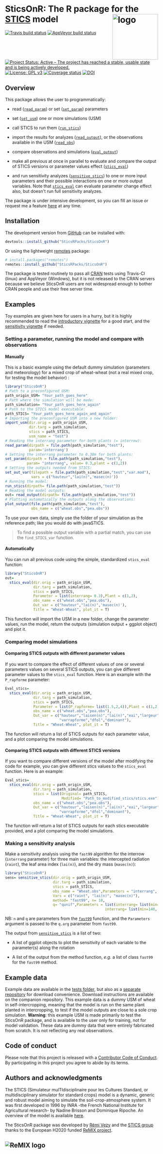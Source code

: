 
<!-- README.md is generated from README.Rmd. Please edit that file -->

SticsOnR: The R package for the [STICS](https://www6.paca.inra.fr/stics_eng/) model <img src="man/figures/logo.png" alt="logo" width="150" align="right" />
===========================================================================================================================================================

[![Travis build status](https://travis-ci.org/SticsRPacks/SticsOnR.svg?branch=master)](https://travis-ci.org/SticsRPacks/SticsOnR) [![AppVeyor build status](https://ci.appveyor.com/api/projects/status/github/SticsRPacks/SticsOnR?branch=master&svg=true)](https://ci.appveyor.com/project/VEZY/sticsonr/branch/master) [![Project Status: Active – The project has reached a stable, usable state and is being actively developed.](https://www.repostatus.org/badges/latest/active.svg)](https://www.repostatus.org/#active) [![License: GPL v3](https://img.shields.io/badge/License-GPL%20v3-blue.svg)](https://www.gnu.org/licenses/gpl-3.0) [![Coverage status](https://codecov.io/gh/SticsRPacks/SticsOnR/branch/master/graph/badge.svg)](https://codecov.io/github/SticsRPacks/SticsOnR?branch=master) [![DOI](https://zenodo.org/badge/133052970.svg)](https://zenodo.org/badge/latestdoi/133052970)

Overview
--------

This package allows the user to programmatically:

-   read ([`read_param`](R/read_param.R)) or set ([`set_param`](R/read_param.R)) parameters

-   set ([`set_usm`](R/set_usm.R)) one or more simulations (USM)

-   call STICS to run them ([`run_stics`](R/run_stics.R))

-   import the results for analyzes ([`read_output`](R/read_output.R)), or the observations available in the USM ([`read_obs`](R/read_obs.R))

-   compare observations and simulations ([`eval_output`](R/eval_output.R))

-   make all previous at once in parallel to evaluate and compare the output of STICS versions or parameter values effect ([`stics_eval`](R/stics_eval.R))

-   and run sensitivity analyzes ([`sensitive_stics`](R/sensitive_stics.R)) to one or more input parameters and their possible interactions on one or more output variables. Note that [`stics_eval`](R/stics_eval.R) can evaluate parameter change effect also, but doesn't run full sensitivity analyzes.

The package is under intensive development, so you can fill an issue or request me a feature [here](https://github.com/SticsRPacks/SticsOnR/issues) at any time.

Installation
------------

The development version from [GitHub](https://github.com/) can be installed with:

``` r
devtools::install_github("SticsRPacks/SticsOnR")
```

Or using the lightweight [remotes](https://github.com/r-lib/remotes#readme) package:

``` r
# install.packages("remotes")
remotes::install_github("SticsRPacks/SticsOnR")
```

The package is tested routinely to pass all [CRAN](https://CRAN.R-project.org) tests using Travis-CI (linux) and AppVeyor (Windows), but it is not released to the CRAN servers because we believe SticsOnR users are not widespread enough to bother CRAN people and use their free server time.

Examples
--------

Toy examples are given here for users in a hurry, but it is highly recommended to read the [introductory vignette](https://SticsRPacks.github.io/SticsOnR/articles/Introduction_to_SticsOnR.html) for a good start, and the [sensitivity vignette](https://SticsRPacks.github.io/SticsOnR/articles/Sensitivity_analyses.html) if needed.

### Setting a parameter, running the model and compare with observations

#### Manually

This is a basic example using the default dummy simulation (parameters and meteorology) for a mixed crop of wheat-wheat (not a real mixed crop, for testing the model behavior) :

``` r
library("SticsOnR")
# Path to a preconfigured USM:
path_origin_USM= "Your_path_goes_here"
# Path where the simulation will be made:
path_simulation= "Your_path_goes_here_again"
# Path to the STICS model executable:
path_STICS= "Your_path_goes_here_again_and_again"
# Importing the preconfigured USM into a new folder:
import_usm(dir.orig = path_origin_USM, 
           dir.targ = path_simulation,
           stics = path_STICS, 
           usm_name = "test")
# Reading the interrang parameter for both plants (= interrow):
read_param(dirpath = file.path(path_simulation,"test"),
           param='interrang')
# Setting the interrang parameter to 0.30m for both plants:
set_param(dirpath = file.path(path_simulation,"test"),
          param= "interrang", value= 0.3,plant = c(1,2))
# Setting the outputs needed from STICS:
set_out_var(filepath = file.path(path_simulation,"test","var.mod"),
            vars = c("hauteur","lai(n)",'masec(n)'))
# Running the model:
run_stics(dirpath= file.path(path_simulation,"test"))
# Reading the model outputs:
out= read_output(dirpath= file.path(path_simulation,"test"))
# Plotting automatically the outputs along the observations: 
plot_output(file.path(path_simulation,"test"),
            obs_name = c("wheat.obs","pea.obs"))
```

To use your own data, simply use the folder of your simulation as the reference path; like you would do with javaSTICS.

> To find a possible output variable with a partial match, you can use the `find_STICS_var` function.

#### Automatically

You can run all previous code using the simple, standardized `stics_eval` function:

``` r
library("SticsOnR")
out= 
  stics_eval(dir.orig = path_origin_USM, 
             dir.targ = path_simulation,
             stics = path_STICS,
             Parameter = list(interrang= 0.3),Plant = c(1,2),
             obs_name = c("wheat.obs","pea.obs"),
             Out_var = c("hauteur","lai(n)",'masec(n)'),
             Title = "Wheat-Wheat", plot_it = T)
```

This function will import the USM in a new folder, change the parameter values, run the model, return the outputs (simulation output + ggplot object) and plot it.

### Comparing model simulations

#### Comparing STICS outputs with different parameter values

If you want to compare the effect of different values of one or several parameters values on several STICS outputs, you can give different parameter values to the `stics_eval` function. Here is an example with the `P_rapforme` parameter:

``` r
Eval_stics= 
  stics_eval(dir.orig = path_origin_USM, 
             dir.targ = path_simulation,
             stics = path_STICS,
             Parameter = list(P_rapforme= list(1.5,2,4)),Plant = c(1,2),
             obs_name = c("wheat.obs","pea.obs"),
             Out_var = c("hauteur","laisen(n)","lai(n)","eai","largeur",
                         "varrapforme","dfol","dominant"),
             Title = "Wheat-Wheat", plot_it = T)
```

The function will return a list of STICS outputs for each parameter value, and a plot comparing the model simulations.

#### Comparing STICS outputs with different STICS versions

If you want to compare different versions of the model after modifying the code for example, you can give different stics values to the `stics_eval` function. Here is an example:

``` r
Eval_stics= 
  stics_eval(dir.orig = path_origin_USM, 
             dir.targ = path_simulation,
             stics = list(Original= path_STICS,
                          Modified= "Path_to_modified_stics/stics.exe"),
             obs_name = c("wheat.obs","pea.obs"),
             Out_var = c("hauteur","laisen(n)","lai(n)","eai","largeur",
                         "varrapforme","dfol","dominant"),
             Title = "Wheat-Wheat", plot_it = T)
```

The function will return a list of STICS outputs for each stics executable provided, and a plot comparing the model simulations.

### Making a sensitivity analysis

Make a sensitivity analysis using the `fast99` algorithm for the interrow (`interrang` parameter) for three main variables: the intercepted radiation (`raint`), the leaf area index (`lai(n)`), and the dry mass (`masec(n)`):

``` r
library("SticsOnR")
sens= sensitive_stics(dir.orig = path_origin_USM,
                      dir.targ = path_simulation,
                      stics = path_STICS,
                      obs_name = "Wheat.obs",Parameters = "interrang",
                      Vars = c("raint", "lai(n)", "masec(n)"),
                      method= "fast99", n= 10,
                      q= "qunif",Parameters = list(interrang= list(min=0.05, max=0.25),
                                              interrang= list(min=140, max=280)))
```

NB: `n` and `q` are parameters from the [`fast99`](https://cran.r-project.org/web/packages/sensitivity/sensitivity.pdf) function, and the `Parameters` argument is passed to the `q.arg` parameter from `fast99`.

The output from [`sensitive_stics`](R/sensitive_stics.R) is a list of two:

-   A list of ggplot objects to plot the sensitivity of each variable to the parameter(s) along the rotation

-   A list of the output from the method function, *e.g.* a list of class `fast99` for the `fast99` method.

Example data
------------

Example data are available in the [tests folder](https://github.com/SticsRPacks/SticsOnR/tree/master/tests/testthat/example_data), but also as a [separate repository](https://github.com/SticsRPacks/STICS_dummy) for download convenience. Download instructions are available on the companion repository.
This example data is a dummy USM of wheat in self-intercropping, meaning that the model is run on the same plant planted in intercropping, to test if the model outputs are close to a sole crop simulation.
**Warning**: this example USM is made primarily to test the SticsOnR package, and is available to the user only for training, not for model validation. These data are dummy data that were entirely fabricated from scratch. It is not reflecting any real observations.

Code of conduct
---------------

Please note that this project is released with a [Contributor Code of Conduct](CODE_OF_CONDUCT.md). By participating in this project you agree to abide by its terms.

Authors and acknowledgments
---------------------------

The STICS (Simulateur mulTIdisciplinaire pour les Cultures Standard, or multidisciplinary simulator for standard crops) model is a dynamic, generic and robust model aiming to simulate the soil-crop-atmosphere system. It was first developed in 1996 by INRA -the French National Institute for Agricultural research- by Nadine Brisson and Dominique Ripoche. An overview of the model is available [here](https://www6.paca.inra.fr/stics_eng/About-us/Stics-model-overview).

The SticsOnR package was developed by [Rémi Vezy](https://remi-vezy.netlify.com/) and the [STICS group](https://www6.paca.inra.fr/stics_eng/) thanks to the European H2020 funded [ReMIX project](https://www.remix-intercrops.eu/).

![ReMIX logo](man/figures/remix_logo.jpg)
-----------------------------------------

